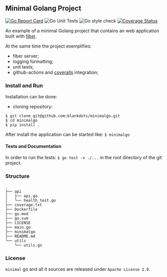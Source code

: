 

## Minimal Golang Project

[![Go Report Card](https://goreportcard.com/badge/github.com/blankdots/minimalgo)](https://goreportcard.com/report/github.com/blankdots/minimalgo)
![Go Unit Tests](https://github.com/blankdots/minimalgo/workflows/Go/badge.svg)
![Go style check](https://github.com/blankdots/minimalgo/workflows/Multilinters/badge.svg)
[![Coverage Status](https://coveralls.io/repos/github/blankdots/minimalgo/badge.svg?branch=master)](https://coveralls.io/github/blankdots/minimalgo?branch=master)

An example of a minimal Golang project that contains an web application built with [fiber](https://github.com/gofiber/fiber).

At the same time the project exemplifies:
* fiber server;
* logging formatting;
* unit tests;
* github-actions and [coveralls](https://coveralls.io/github/blankdots/minimalgo) integration;


### Install and Run

Installation can be done:
* cloning repository:
```
$ git clone git@github.com:blankdots/minimalgo.git
$ cd minimalgo
$ pip install .
```

After install the application can be started like: `$ minimalgo`

#### Tests and Documentation

In order to run the tests: `$ go test -v ./...` in the root directory of the git project.

###  Structure

```
.
├── api
│   ├── api.go
│   └── health_test.go
├── coverage.txt
├── Dockerfile
├── go.mod
├── go.sum
├── LICENSE
├── main.go
├── minimalgo
├── README.md
└── utils
    └── utils.go
```

### License

`minimal` go and all it sources are released under `Apache License 2.0`.
